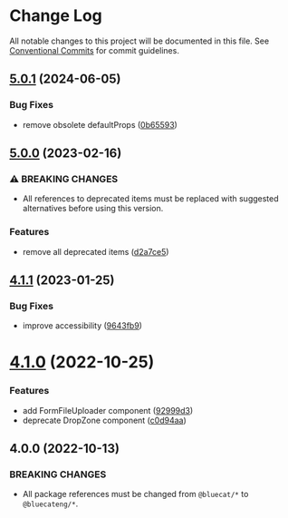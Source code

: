 # Change Log

All notable changes to this project will be documented in this file.
See [Conventional Commits](https://conventionalcommits.org) for commit guidelines.

## [5.0.1](https://github.com/bluecatengineering/pelagos-packages/compare/@bluecateng/pelagos-forms@5.0.0...@bluecateng/pelagos-forms@5.0.1) (2024-06-05)

### Bug Fixes

- remove obsolete defaultProps ([0b65593](https://github.com/bluecatengineering/pelagos-packages/commit/0b655931265c973169ea4c2a3bc7c42083223f3e))

## [5.0.0](https://github.com/bluecatengineering/pelagos-packages/compare/@bluecateng/pelagos-forms@4.1.1...@bluecateng/pelagos-forms@5.0.0) (2023-02-16)

### ⚠ BREAKING CHANGES

- All references to deprecated items must be replaced with
  suggested alternatives before using this version.

### Features

- remove all deprecated items ([d2a7ce5](https://github.com/bluecatengineering/pelagos-packages/commit/d2a7ce54b1bdafe20038adf70c20e0ab035cd970))

## [4.1.1](https://github.com/bluecatengineering/pelagos-packages/compare/@bluecateng/pelagos-forms@4.1.0...@bluecateng/pelagos-forms@4.1.1) (2023-01-25)

### Bug Fixes

- improve accessibility ([9643fb9](https://github.com/bluecatengineering/pelagos-packages/commit/9643fb902759b568c22538da553274e70d2cbd0f))

# [4.1.0](https://github.com/bluecatengineering/pelagos-packages/compare/@bluecateng/pelagos-forms@4.0.0...@bluecateng/pelagos-forms@4.1.0) (2022-10-25)

### Features

- add FormFileUploader component ([92999d3](https://github.com/bluecatengineering/pelagos-packages/commit/92999d30de90820ac02fbd8af16881911ebc3ae0))
- deprecate DropZone component ([c0d94aa](https://github.com/bluecatengineering/pelagos-packages/commit/c0d94aad7c356fb6e1c5b342e47800301920934d))

## 4.0.0 (2022-10-13)

### BREAKING CHANGES

- All package references must be changed from `@bluecat/*` to `@bluecateng/*`.
